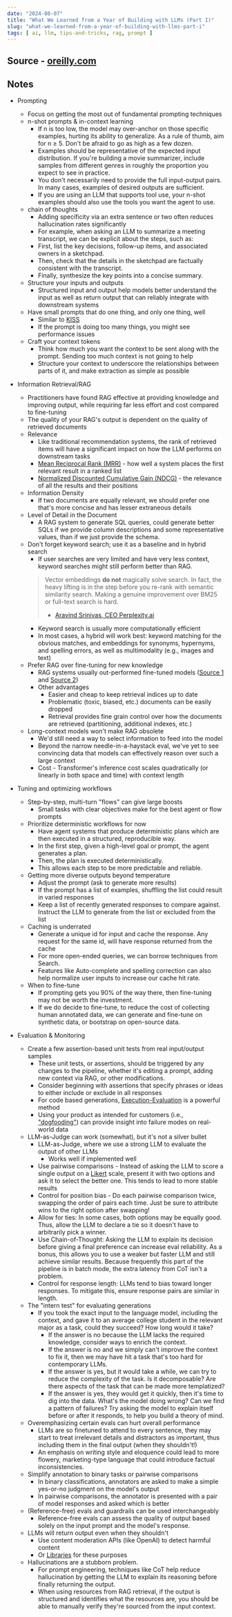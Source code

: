 ```yaml
---
date: "2024-08-07"
title: "What We Learned from a Year of Building with LLMs (Part I)"
slug: "what-we-learned-from-a-year-of-building-with-llms-part-i"
tags: [ ai, llm, tips-and-tricks, rag, prompt ]
---
```




## Source - [oreilly.com][1]

## Notes
* Prompting
  * Focus on getting the most out of fundamental prompting techniques
  * n-shot prompts & in-context learning
    * If n is too low, the model may over-anchor on those specific examples, hurting its ability to generalize. As a rule of thumb, aim for n ≥ 5. Don't be afraid to go as high as a few dozen.
    * Examples should be representative of the expected input distribution. If you're building a movie summarizer, include samples from different genres in roughly the proportion you expect to see in practice.
    * You don't necessarily need to provide the full input-output pairs. In many cases, examples of desired outputs are sufficient.
    * If you are using an LLM that supports tool use, your n-shot examples should also use the tools you want the agent to use.
  * chain of thoughts
    * Adding specificity via an extra sentence or two often reduces hallucination rates significantly
    *  For example, when asking an LLM to summarize a meeting transcript, we can be explicit about the steps, such as:
      * First, list the key decisions, follow-up items, and associated owners in a sketchpad.
      * Then, check that the details in the sketchpad are factually consistent with the transcript.
      * Finally, synthesize the key points into a concise summary.
  * Structure your inputs and outputs
    * Structured input and output help models better understand the input as well as return output that can reliably integrate with downstream systems
  * Have small prompts that do one thing, and only one thing, well
    * Similar to [KISS][2]
    * If the prompt is doing too many things, you might see performance issues
  * Craft your context tokens
    * Think how much you want the context to be sent along with the prompt. Sending too much context is not going to help
    * Structure your context to underscore the relationships between parts of it, and make extraction as simple as possible
* Information Retrieval/RAG
  * Practitioners have found RAG effective at providing knowledge and improving output, while requiring far less effort and cost compared to fine-tuning
  * The quality of your RAG's output is dependent on the quality of retrieved documents
  * Relevance
    * Like traditional recommendation systems, the rank of retrieved items will have a significant impact on how the LLM performs on downstream tasks
    * [Mean Reciprocal Rank (MRR)][3] - how well a system places the first relevant result in a ranked list
    * [Normalized Discounted Cumulative Gain (NDCG)][4] - the relevance of all the results and their positions
  * Information Density
    * If two documents are equally relevant, we should prefer one that's more concise and has lesser extraneous details
  * Level of Detail in the Document
    * A RAG system to generate SQL queries, could generate better SQLs if we provide column descriptions and some representative values, than if we just provide the schema.
  * Don't forget keyword search; use it as a baseline and in hybrid search
    * If user searches are very limited and have very less context, keyword searches might still perform better than RAG.
    > Vector embeddings **do not** magically solve search. In fact, the heavy lifting is in the step before you re-rank with semantic similarity search. Making a genuine improvement over BM25 or full-text search is hard.
    >
    > - [Aravind Srinivas, CEO Perplexity.ai][5]
    * Keyword search is usually more computationally efficient
    * In most cases, a hybrid will work best: keyword matching for the obvious matches, and embeddings for synonyms, hypernyms, and spelling errors, as well as multimodality (e.g., images and text)
  * Prefer RAG over fine-tuning for new knowledge
    * RAG systems usually out-performed fine-tuned models ([Source 1][6] and [Source 2][7])
    * Other advantages
      * Easier and cheap to keep retrieval indices up to date
      * Problematic (toxic, biased, etc.) documents can be easily dropped
      * Retrieval provides fine grain control over how the documents are retrieved (partitioning, additional indexes, etc.)
  * Long-context models won't make RAG obsolete
    * We'd still need a way to select information to feed into the model
    * Beyond the narrow needle-in-a-haystack eval, we've yet to see convincing data that models can effectively reason over such a large context
    * Cost - Transformer's inference cost scales quadratically (or linearly in both space and time) with context length
* Tuning and optimizing workflows
  * Step-by-step, multi-turn "flows" can give large boosts
    * Small tasks with clear objectives make for the best agent or flow prompts
  * Prioritize deterministic workflows for now
    * Have agent systems that produce deterministic plans which are then executed in a structured, reproducible way.
    * In the first step, given a high-level goal or prompt, the agent generates a plan.
    * Then, the plan is executed deterministically.
    * This allows each step to be more predictable and reliable.
  * Getting more diverse outputs beyond temperature
    * Adjust the prompt (ask to generate more results)
    * If the prompt has a list of examples, shuffling the list could result in varied responses
    * Keep a list of recently generated responses to compare against. Instruct the LLM to generate from the list or excluded from the list
  * Caching is underrated
    * Generate a unique id for input and cache the response. Any request for the same id, will have response returned from the cache
    * For more open-ended queries, we can borrow techniques from Search.
    * Features like Auto-complete and spelling correction can also help normalize user inputs to increase our cache hit rate.
  * When to fine-tune
    * If prompting gets you 90% of the way there, then fine-tuning may not be worth the investment.
    * If we do decide to fine-tune, to reduce the cost of collecting human annotated data, we can generate and fine-tune on synthetic data, or bootstrap on open-source data.
* Evaluation & Monitoring
  * Create a few assertion-based unit tests from real input/output samples
    * These unit tests, or assertions, should be triggered by any changes to the pipeline, whether it's editing a prompt, adding new context via RAG, or other modifications.
    * Consider beginning with assertions that specify phrases or ideas to either include or exclude in all responses
    * For code based generations, [Execution-Evaluation][8] is a powerful method
    * Using your product as intended for customers (i.e., ["dogfooding"][10]) can provide insight into failure modes on real-world data
  * LLM-as-Judge can work (somewhat), but it's not a silver bullet
    * LLM-as-Judge, where we use a strong LLM to evaluate the output of other LLMs
      * Works well if implemented well
    * Use pairwise comparisons - Instead of asking the LLM to score a single output on a [Likert][11] scale, present it with two options and ask it to select the better one. This tends to lead to more stable results
    * Control for position bias - Do each pairwise comparison twice, swapping the order of pairs each time. Just be sure to attribute wins to the right option after swapping!
    * Allow for ties: In some cases, both options may be equally good. Thus, allow the LLM to declare a tie so it doesn't have to arbitrarily pick a winner.
    * Use Chain-of-Thought: Asking the LLM to explain its decision before giving a final preference can increase eval reliability. As a bonus, this allows you to use a weaker but faster LLM and still achieve similar results. Because frequently this part of the pipeline is in batch mode, the extra latency from CoT isn't a problem.
    * Control for response length: LLMs tend to bias toward longer responses. To mitigate this, ensure response pairs are similar in length.
  * The "intern test" for evaluating generations
    * If you took the exact input to the language model, including the context, and gave it to an average college student in the relevant major as a task, could they succeed? How long would it take?
      * If the answer is no because the LLM lacks the required knowledge, consider ways to enrich the context.
      * If the answer is no and we simply can't improve the context to fix it, then we may have hit a task that's too hard for contemporary LLMs.
      * If the answer is yes, but it would take a while, we can try to reduce the complexity of the task. Is it decomposable? Are there aspects of the task that can be made more templatized?
      * If the answer is yes, they would get it quickly, then it's time to dig into the data. What's the model doing wrong? Can we find a pattern of failures? Try asking the model to explain itself before or after it responds, to help you build a theory of mind.
  * Overemphasizing certain evals can hurt overall performance
    * LLMs are so finetuned to attend to every sentence, they may start to treat irrelevant details and distractors as important, thus including them in the final output (when they shouldn't!)
    * An emphasis on writing style and eloquence could lead to more flowery, marketing-type language that could introduce factual inconsistencies.
  * Simplify annotation to binary tasks or pairwise comparisons
    * In binary classifications, annotators are asked to make a simple yes-or-no judgment on the model's output
    * In pairwise comparisons, the annotator is presented with a pair of model responses and asked which is better
  * (Reference-free) evals and guardrails can be used interchangeably
    * Reference-free evals can assess the quality of output based solely on the input prompt and the model's response.
  * LLMs will return output even when they shouldn't
    * Use content moderation APIs (like OpenAI) to detect harmful content
    * Or [Libraries][11] for these purposes
  * Hallucinations are a stubborn problem.
    *  For prompt engineering, techniques like CoT help reduce hallucination by getting the LLM to explain its reasoning before finally returning the output.
    * When using resources from RAG retrieval, if the output is structured and identifies what the resources are, you should be able to manually verify they're sourced from the input context.



   [1]: https://www.oreilly.com/radar/what-we-learned-from-a-year-of-building-with-llms-part-i/
   [2]: https://en.wikipedia.org/wiki/KISS_principle
   [3]: https://en.wikipedia.org/wiki/Mean_reciprocal_rank
   [4]: https://en.wikipedia.org/wiki/Discounted_cumulative_gain
   [5]: https://x.com/AravSrinivas/status/1737886080555446552
   [6]: https://arxiv.org/abs/2312.05934
   [7]: https://arxiv.org/abs/2401.08406
   [8]: https://www.semanticscholar.org/paper/Execution-Based-Evaluation-for-Open-Domain-Code-Wang-Zhou/1bed34f2c23b97fd18de359cf62cd92b3ba612c3
   [9]: https://en.wikipedia.org/wiki/Likert_scale
  [10]: https://en.wikipedia.org/wiki/Eating_your_own_dog_food
  [11]: https://github.com/topics/pii-detection
